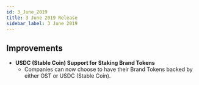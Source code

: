 ```yaml
---
id: 3_June_2019
title: 3 June 2019 Release
sidebar_label: 3 June 2019 
---
```


## Improvements

* **USDC (Stable Coin) Support for Staking Brand Tokens**
    * Companies can now choose to have their Brand Tokens backed by either OST or USDC (Stable Coin).

